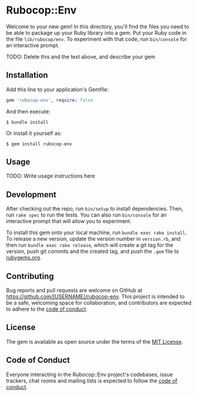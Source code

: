 # Rubocop::Env

Welcome to your new gem! In this directory, you'll find the files you need to be able to package up your Ruby library into a gem. Put your Ruby code in the file `lib/rubocop/env`. To experiment with that code, run `bin/console` for an interactive prompt.

TODO: Delete this and the text above, and describe your gem

## Installation

Add this line to your application's Gemfile:

```ruby
gem 'rubocop-env', require: false
```

And then execute:

    $ bundle install

Or install it yourself as:

    $ gem install rubocop-env

## Usage

TODO: Write usage instructions here

## Development

After checking out the repo, run `bin/setup` to install dependencies. Then, run `rake spec` to run the tests. You can also run `bin/console` for an interactive prompt that will allow you to experiment.

To install this gem onto your local machine, run `bundle exec rake install`. To release a new version, update the version number in `version.rb`, and then run `bundle exec rake release`, which will create a git tag for the version, push git commits and the created tag, and push the `.gem` file to [rubygems.org](https://rubygems.org).

## Contributing

Bug reports and pull requests are welcome on GitHub at https://github.com/[USERNAME]/rubocop-env. This project is intended to be a safe, welcoming space for collaboration, and contributors are expected to adhere to the [code of conduct](https://github.com/[USERNAME]/rubocop-env/blob/main/CODE_OF_CONDUCT.md).

## License

The gem is available as open source under the terms of the [MIT License](https://opensource.org/licenses/MIT).

## Code of Conduct

Everyone interacting in the Rubocop::Env project's codebases, issue trackers, chat rooms and mailing lists is expected to follow the [code of conduct](https://github.com/[USERNAME]/rubocop-env/blob/main/CODE_OF_CONDUCT.md).
